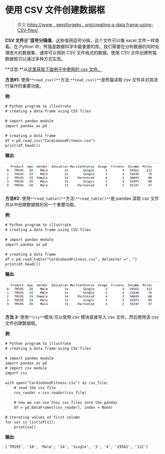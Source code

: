 # 使用 CSV 文件创建数据框

> 原文:[https://www . geesforgeks . org/creating-a-data frame-using-CSV-files/](https://www.geeksforgeeks.org/creating-a-dataframe-using-csv-files/)

**CSV 文件**是“**逗号分隔值**，这些值用逗号分隔，这个文件可以像 excel 文件一样查看。在 Python 中，熊猫是数据科学中最重要的库。我们需要在分析数据的同时处理庞大的数据集，通常可以得到 CSV 文件格式的数据。使用 CSV 文件创建熊猫数据框可以通过多种方式实现。

**注意:**从[这里获取下面例子中使用的 csv 文件。](https://www.kaggle.com/saurav9786/cardiogoodfitness)

**方法#1:** 使用`**read_csv()**`方法:`**read_csv()**`是熊猫读取 csv 文件并对其进行操作的重要功能。

**例**:

```
# Python program to illustrate
# creating a data frame using CSV files

# import pandas module
import pandas as pd

# creating a data frame
df = pd.read_csv("CardioGoodFitness.csv")
print(df.head())
```

**输出**:

![csv-to-df-pandas](img/d57b8b2ea0a8abc7b2c113d7959beb24.png)

**方法#2:** 使用`**read_table()**`方法:`**read_table()**`是 pandas 读取 csv 文件并从中创建数据框的另一个重要功能。

**例**:

```
# Python program to illustrate
# creating a data frame using CSV files

# import pandas module
import pandas as pd

# creating a data frame
df = pd.read_table("CardioGoodFitness.csv", delimiter =", ")
print(df.head())
```

**输出**:

![csv-to-df-pandas](img/d57b8b2ea0a8abc7b2c113d7959beb24.png)

**方法 3:** 使用`**csv**`模块:可以使用 csv 模块直接导入 csv 文件，然后使用该 csv 文件创建数据框。

**例**:

```
# Python program to illustrate
# creating a data frame using CSV files

# import pandas module
import pandas as pd
# import csv module
import csv

with open("CardioGoodFitness.csv") as csv_file:
    # read the csv file
    csv_reader = csv.reader(csv_file)

    # now we can use this csv files into the pandas
    df = pd.DataFrame([csv_reader], index = None)

# iterating values of first column 
for val in list(df[1]):
    print(val)
```

**输出**:

```
['TM195', '18', 'Male', '14', 'Single', '3', '4', '29562', '112']

```
